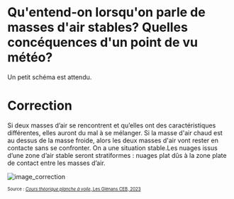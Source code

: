 ﻿# Qu'entend-on lorsqu'on parle de masses d'air stables? Quelles concéquences d'un point de vu météo?
Un petit schéma est attendu.

#
# Correction
Si deux masses d’air se rencontrent et qu’elles ont des caractéristiques différentes, elles auront du mal à se mélanger. Si la masse d'air chaud est au dessus de la masse froide, alors les deux masses d'air vont rester en contacte sans se confronter. On a une situation stable.Les nuages issus d’une zone d’air stable seront stratiformes : nuages plat dûs à la zone plate de contact entre les masses d’air.

![image_correction](./images/air_stable.png)

<sup><sub>Source : [*Cours théorique planche à voile*, Les Glénans CEB, 2023](https://encadrementbenevole.glenans.asso.fr/wp-content/uploads/2023/07/Cours-theorique-PAV-Version-1.pdf) </sub></sup>